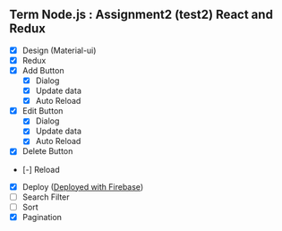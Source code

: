 ## Term Node.js : Assignment2 (test2) React and Redux 

- [x] Design (Material-ui)
- [x] Redux
- [x] Add Button
    - [x] Dialog
    - [x] Update data
    - [x] Auto Reload
- [x] Edit Button
    - [x] Dialog
    - [x] Update data
    - [x] Auto Reload
- [x] Delete Button
- [-] Reload
- [x] Deploy ([Deployed with Firebase](https://assignment2-react-and-redux.firebaseapp.com/))
- [ ] Search Filter
- [ ] Sort
- [x] Pagination
